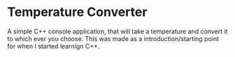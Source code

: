 # Temperature Converter
A simple C++ console application, that will take a temperature and convert it to which ever you choose. This was made as a introduction/starting point for when I started learnign C++.
